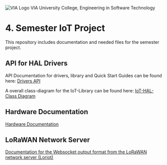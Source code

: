 ![VIA Logo](/docs/resources/logo.png) VIA University College, Engineering in Software Technology

# 4. Semester IoT Project
This repository includes documentation and needed files for the semester project.

## API for HAL Drivers
API Documentation for drivers, library and Quick Start Guides can be found here: [Drivers API](https://ihavn.github.io/IoT_Semester_project/)

A overall class-diagram for the IoT-Library can be found here: [IoT-HAL-Class Diagram](/docs/IoT_HAL.svg)

## Hardware Documentation
[Hardware Documentation](HARDWARE-DOC.md)

## LoRaWAN Network Server
[Documentation for the Websocket output format from the LoRaWAN network server (Loriot)](LORA_NETWORK_SERVER.md)
